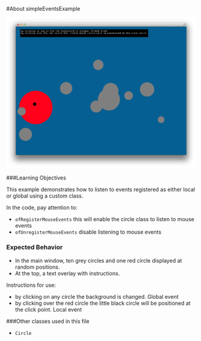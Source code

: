 #About simpleEventsExample

![Screenshot of simpleEventsExample](simpleEventsExample.png)


###Learning Objectives

This example demonstrates how to listen to events registered as either local or global using a custom class.


In the code, pay attention to: 

* ```ofRegisterMouseEvents``` this will enable the circle class to listen to mouse events
* ```ofUnregisterMouseEvents``` disable listening to mouse events


### Expected Behavior

* In the main window, ten grey circles and one red circle displayed at random positions.
* At the top, a text overlay with instructions.



Instructions for use:

* by clicking on any circle the background is changed. Global event 
* by clicking over the red circle the  little black circle will be positioned at the click point. Local event

 

###Other classes used in this file

* ```Circle```


